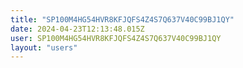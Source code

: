 ```yaml
---
title: "SP100M4HG54HVR8KFJQFS4Z4S7Q637V40C99BJ1QY"
date: 2024-04-23T12:13:48.015Z
user: SP100M4HG54HVR8KFJQFS4Z4S7Q637V40C99BJ1QY
layout: "users"
---
```

    